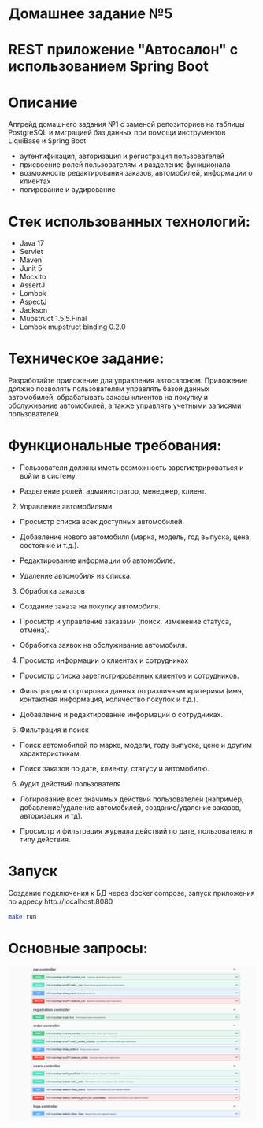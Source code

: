 # Домашнее задание №5
# REST приложение "Автосалон" с использованием Spring Boot
# Описание
Апгрейд домашнего задания №1 с заменой репозиториев на таблицы PostgreSQL и миграцией баз данных при
помощи инструментов LiquiBase и Spring Boot

- аутентификация, авторизация и регистрация пользователей
- присвоение ролей пользователям и разделение функционала
- возможность редактирования заказов, автомобилей, информации о клиентах
- логирование и аудирование

# Стек использованных технологий:
- Java 17
- Servlet
- Maven
- Junit 5
- Mockito 
- AssertJ 
- Lombok
- AspectJ
- Jackson
- Mupstruct 1.5.5.Final
- Lombok mupstruct binding 0.2.0

# Техническое задание:
Разработайте приложение для управления автосалоном. 
Приложение должно позволять пользователям управлять базой данных автомобилей, 
обрабатывать заказы клиентов на покупку и обслуживание автомобилей, 
а также управлять учетными записями пользователей.

# Функциональные требования:
- Пользователи должны иметь возможность зарегистрироваться и войти в систему.

- Разделение ролей: администратор, менеджер, клиент.

2. Управление автомобилями

- Просмотр списка всех доступных автомобилей.

- Добавление нового автомобиля (марка, модель, год выпуска, цена, состояние и т.д.).

- Редактирование информации об автомобиле.

- Удаление автомобиля из списка.

3. Обработка заказов

- Создание заказа на покупку автомобиля.

- Просмотр и управление заказами (поиск, изменение статуса, отмена).

- Обработка заявок на обслуживание автомобиля.

4. Просмотр информации о клиентах и сотрудниках

- Просмотр списка зарегистрированных клиентов и сотрудников.

- Фильтрация и сортировка данных по различным критериям (имя, контактная информация, количество покупок и т.д.).

- Добавление и редактирование информации о сотрудниках.

5. Фильтрация и поиск

- Поиск автомобилей по марке, модели, году выпуска, цене и другим характеристикам.

- Поиск заказов по дате, клиенту, статусу и автомобилю.

6. Аудит действий пользователя

- Логирование всех значимых действий пользователей (например, добавление/удаление автомобилей, создание/удаление заказов, авторизация и тд).

- Просмотр и фильтрация журнала действий по дате, пользователю и типу действия.

# Запуск
Создание подключения к БД через docker compose, 
запуск приложения по адресу http://localhost:8080
```sh
make run
```

# Основные запросы:
![swagger.png](image/swagger.png)